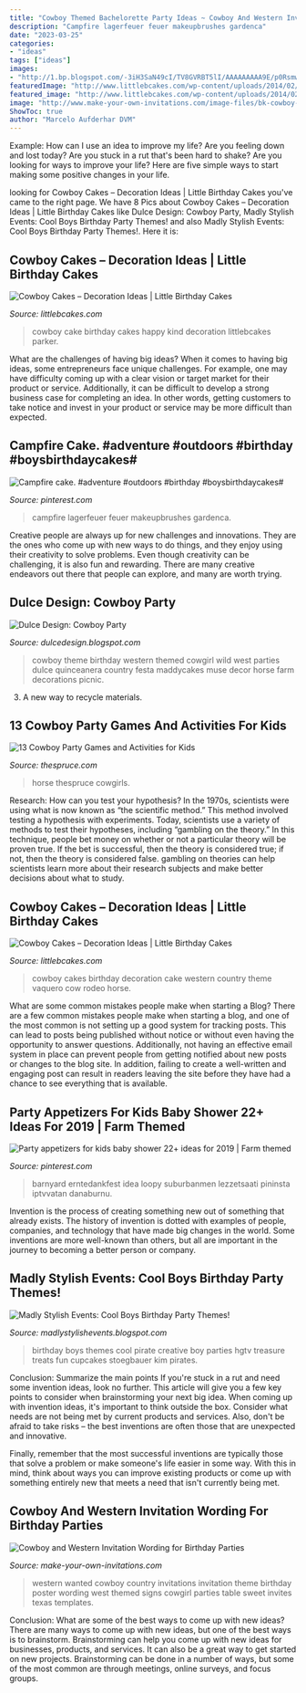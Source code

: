 ```yaml
---
title: "Cowboy Themed Bachelorette Party Ideas ~ Cowboy And Western Invitation Wording For Birthday Parties"
description: "Campfire lagerfeuer feuer makeupbrushes gardenca"
date: "2023-03-25"
categories:
- "ideas"
tags: ["ideas"]
images:
- "http://1.bp.blogspot.com/-3iH3SaN49cI/TV8GVRBT5lI/AAAAAAAAA9E/p0RsmwcfhkU/s1600/Original_Boys-Birthday-Party-Kim-Stoegbauer-Pirate-Cupcakes_s3x4_lg.jpg"
featuredImage: "http://www.littlebcakes.com/wp-content/uploads/2014/02/Cowboy-Wedding-Cakes.jpg"
featured_image: "http://www.littlebcakes.com/wp-content/uploads/2014/02/Cowboy-Wedding-Cakes.jpg"
image: "http://www.make-your-own-invitations.com/image-files/bk-cowboy-invitations.jpg"
ShowToc: true
author: "Marcelo Aufderhar DVM"
---
```



Example: How can I use an idea to improve my life?
Are you feeling down and lost today? Are you stuck in a rut that's been hard to shake? Are you looking for ways to improve your life? Here are five simple ways to start making some positive changes in your life.

	

		
looking for Cowboy Cakes – Decoration Ideas | Little Birthday Cakes you've came to the right page. We have 8 Pics about Cowboy Cakes – Decoration Ideas | Little Birthday Cakes like Dulce Design: Cowboy Party, Madly Stylish Events: Cool Boys Birthday Party Themes! and also Madly Stylish Events: Cool Boys Birthday Party Themes!. Here it is:
		
    
## Cowboy Cakes – Decoration Ideas | Little Birthday Cakes

<img loading=lazy src="http://www.littlebcakes.com/wp-content/uploads/2014/02/Cowboy-Cake.jpg" onerror="this.onerror=null;this.src='https://tse1.mm.bing.net/th?id=OIP.xTADRv11sYCvkGf27jbytAHaJ4&amp;pid=15.1';" alt="Cowboy Cakes – Decoration Ideas | Little Birthday Cakes">

_Source: littlebcakes.com_

>cowboy cake birthday cakes happy kind decoration littlebcakes parker. 

	

What are the challenges of having big ideas?
When it comes to having big ideas, some entrepreneurs face unique challenges. For example, one may have difficulty coming up with a clear vision or target market for their product or service. Additionally, it can be difficult to develop a strong business case for completing an idea. In other words, getting customers to take notice and invest in your product or service may be more difficult than expected.

    
## Campfire Cake. #adventure #outdoors #birthday #boysbirthdaycakes#

<img loading=lazy src="https://i.pinimg.com/736x/85/92/9e/85929e57148acb39a771caaf8b522272.jpg" onerror="this.onerror=null;this.src='https://tse3.mm.bing.net/th?id=OIP.RxQOpQLKlSBEv6K5UrGDkwHaJ3&amp;pid=15.1';" alt="Campfire cake. #adventure #outdoors #birthday #boysbirthdaycakes#">

_Source: pinterest.com_

>campfire lagerfeuer feuer makeupbrushes gardenca. 

	

Creative people are always up for new challenges and innovations. They are the ones who come up with new ways to do things, and they enjoy using their creativity to solve problems. Even though creativity can be challenging, it is also fun and rewarding. There are many creative endeavors out there that people can explore, and many are worth trying.

    
## Dulce Design: Cowboy Party

<img loading=lazy src="http://3.bp.blogspot.com/-2YttKcVLNn0/TVcLqohdUwI/AAAAAAAAAec/uqtD8H8U96w/s1600/IMG_1714.JPG" onerror="this.onerror=null;this.src='https://tse3.mm.bing.net/th?id=OIP.4kNkQnVcRf2bvmwmhzhEQwHaLG&amp;pid=15.1';" alt="Dulce Design: Cowboy Party">

_Source: dulcedesign.blogspot.com_

>cowboy theme birthday western themed cowgirl wild west parties dulce quinceanera country festa maddycakes muse decor horse farm decorations picnic. 

	

3. A new way to recycle materials.

    
## 13 Cowboy Party Games And Activities For Kids

<img loading=lazy src="https://fthmb.tqn.com/YI6FS2o1Lw0QVNVGprZO_qZLmdU=/3865x2576/filters:fill(auto,1)/boys-playing-cowboys-in-a-garden-144828906-57d195973df78c71b6334929.jpg" onerror="this.onerror=null;this.src='https://tse2.mm.bing.net/th?id=OIP.OT5v4WbaXLu2MXZNdlnzsgHaE7&amp;pid=15.1';" alt="13 Cowboy Party Games and Activities for Kids">

_Source: thespruce.com_

>horse thespruce cowgirls. 

	

Research: How can you test your hypothesis?
In the 1970s, scientists were using what is now known as “the scientific method.” This method involved testing a hypothesis with experiments. Today, scientists use a variety of methods to test their hypotheses, including “gambling on the theory.” In this technique, people bet money on whether or not a particular theory will be proven true. If the bet is successful, then the theory is considered true; if not, then the theory is considered false. gambling on theories can help scientists learn more about their research subjects and make better decisions about what to study.

    
## Cowboy Cakes – Decoration Ideas | Little Birthday Cakes

<img loading=lazy src="http://www.littlebcakes.com/wp-content/uploads/2014/02/Cowboy-Wedding-Cakes.jpg" onerror="this.onerror=null;this.src='https://tse4.mm.bing.net/th?id=OIP.OA0mNdhMvr2LFDIbD5nAIQHaMX&amp;pid=15.1';" alt="Cowboy Cakes – Decoration Ideas | Little Birthday Cakes">

_Source: littlebcakes.com_

>cowboy cakes birthday decoration cake western country theme vaquero cow rodeo horse. 

	

What are some common mistakes people make when starting a Blog?
There are a few common mistakes people make when starting a blog, and one of the most common is not setting up a good system for tracking posts. This can lead to posts being published without notice or without even having the opportunity to answer questions. Additionally, not having an effective email system in place can prevent people from getting notified about new posts or changes to the blog site. In addition, failing to create a well-written and engaging post can result in readers leaving the site before they have had a chance to see everything that is available.

    
## Party Appetizers For Kids Baby Shower 22+ Ideas For 2019 | Farm Themed

<img loading=lazy src="https://i.pinimg.com/736x/f8/a8/95/f8a895eb64525edcb89ca877d17b6f91.jpg" onerror="this.onerror=null;this.src='https://tse4.mm.bing.net/th?id=OIP.59C-3BH-wTi_RQp3KgrmBgAAAA&amp;pid=15.1';" alt="Party appetizers for kids baby shower 22+ ideas for 2019 | Farm themed">

_Source: pinterest.com_

>barnyard erntedankfest idea loopy suburbanmen lezzetsaati pininsta iptvvatan danaburnu. 

	

Invention is the process of creating something new out of something that already exists. The history of invention is dotted with examples of people, companies, and technology that have made big changes in the world. Some inventions are more well-known than others, but all are important in the journey to becoming a better person or company.

    
## Madly Stylish Events: Cool Boys Birthday Party Themes!

<img loading=lazy src="http://1.bp.blogspot.com/-3iH3SaN49cI/TV8GVRBT5lI/AAAAAAAAA9E/p0RsmwcfhkU/s1600/Original_Boys-Birthday-Party-Kim-Stoegbauer-Pirate-Cupcakes_s3x4_lg.jpg" onerror="this.onerror=null;this.src='https://tse3.mm.bing.net/th?id=OIP.BwMUszaIZIJRdYGmygmjbgHaJ3&amp;pid=15.1';" alt="Madly Stylish Events: Cool Boys Birthday Party Themes!">

_Source: madlystylishevents.blogspot.com_

>birthday boys themes cool pirate creative boy parties hgtv treasure treats fun cupcakes stoegbauer kim pirates. 

	

Conclusion: Summarize the main points
If you're stuck in a rut and need some invention ideas, look no further. This article will give you a few key points to consider when brainstorming your next big idea.
When coming up with invention ideas, it's important to think outside the box. Consider what needs are not being met by current products and services. Also, don't be afraid to take risks – the best inventions are often those that are unexpected and innovative.

Finally, remember that the most successful inventions are typically those that solve a problem or make someone's life easier in some way. With this in mind, think about ways you can improve existing products or come up with something entirely new that meets a need that isn't currently being met.

    
## Cowboy And Western Invitation Wording For Birthday Parties

<img loading=lazy src="http://www.make-your-own-invitations.com/image-files/bk-cowboy-invitations.jpg" onerror="this.onerror=null;this.src='https://tse2.mm.bing.net/th?id=OIP.RJZVQpE9lP8rbOSQTyvAGAHaLH&amp;pid=15.1';" alt="Cowboy and Western Invitation Wording for Birthday Parties">

_Source: make-your-own-invitations.com_

>western wanted cowboy country invitations invitation theme birthday poster wording west themed signs cowgirl parties table sweet invites texas templates. 

	

Conclusion: What are some of the best ways to come up with new ideas?
There are many ways to come up with new ideas, but one of the best ways is to brainstorm. Brainstorming can help you come up with new ideas for businesses, products, and services. It can also be a great way to get started on new projects. Brainstorming can be done in a number of ways, but some of the most common are through meetings, online surveys, and focus groups.

